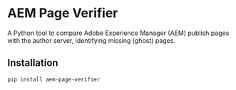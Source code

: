 # AEM Page Verifier

A Python tool to compare Adobe Experience Manager (AEM) publish pages with the author server, identifying missing (ghost) pages.

## Installation

```bash
pip install aem-page-verifier